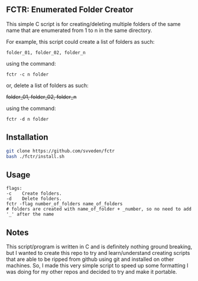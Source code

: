 ## FCTR: Enumerated Folder Creator 

This simple C script is for creating/deleting multiple folders of the same name that are enumerated from 1 to n in the same directory.

For example, this script could create a list of folders as such:

```
folder_01, folder_02, folder_n
```
using the command: 
```
fctr -c n folder
```
or, delete a list of folders as such:

~~folder_01, folder_02, folder_n~~

using the command:
```
fctr -d n folder
```

## Installation

```sh
git clone https://github.com/svveden/fctr
bash ./fctr/install.sh
```

## Usage
```
flags: 
-c    Create folders.
-d    Delete folders.
fctr -flag number_of_folders name_of_folders
# folders are created with name_of_folder + _number, so no need to add '_' after the name
```

## Notes

This script/program is written in C and is definitely nothing ground breaking, but I wanted to create this repo to try and learn/understand creating scripts that are able to be ripped from github using git and installed on other machines. So, I made this very simple script to speed up some formatting I was doing for my other repos and decided to try and make it portable.
